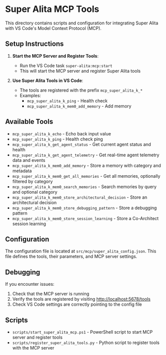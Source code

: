 # Super Alita MCP Tools

This directory contains scripts and configuration for integrating Super Alita with VS Code's Model Context Protocol (MCP).

## Setup Instructions

1. **Start the MCP Server and Register Tools**:
   - Run the VS Code task `super-alita:mcp:start`
   - This will start the MCP server and register Super Alita tools

2. **Use Super Alita Tools in VS Code**:
   - The tools are registered with the prefix `mcp_super_alita_k_*`
   - Examples:
     - `mcp_super_alita_k_ping` - Health check
     - `mcp_super_alita_k_mem0_add_memory` - Add memory

## Available Tools

- `mcp_super_alita_k_echo` - Echo back input value
- `mcp_super_alita_k_ping` - Health check ping
- `mcp_super_alita_k_get_agent_status` - Get current agent status and health
- `mcp_super_alita_k_get_agent_telemetry` - Get real-time agent telemetry data and events
- `mcp_super_alita_k_mem0_add_memory` - Store a memory with category and metadata
- `mcp_super_alita_k_mem0_get_all_memories` - Get all memories, optionally filtered by category
- `mcp_super_alita_k_mem0_search_memories` - Search memories by query and optional category
- `mcp_super_alita_k_mem0_store_architectural_decision` - Store an architectural decision
- `mcp_super_alita_k_mem0_store_debugging_pattern` - Store a debugging pattern
- `mcp_super_alita_k_mem0_store_session_learning` - Store a Co-Architect session learning

## Configuration

The configuration file is located at `src/mcp/super_alita_config.json`. This file defines the tools, their parameters, and MCP server settings.

## Debugging

If you encounter issues:

1. Check that the MCP server is running
2. Verify the tools are registered by visiting <http://localhost:5678/tools>
3. Check VS Code settings are correctly pointing to the config file

## Scripts

- `scripts/start_super_alita_mcp.ps1` - PowerShell script to start MCP server and register tools
- `scripts/register_super_alita_tools.py` - Python script to register tools with the MCP server
